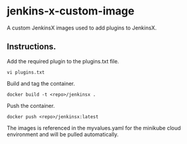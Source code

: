 # jenkins-x-custom-image

A custom JenkinsX images used to add plugins to JenkinsX.

## Instructions.

Add the required plugin to the plugins.txt file.
```
vi plugins.txt
```

Build and tag the container.
```
docker build -t <repo>/jenkinsx .
```

Push the container.
```
docker push <repo>/jenkinsx:latest
```

The images is referenced in the myvalues.yaml for the minikube cloud environment and will be pulled automatically. 
